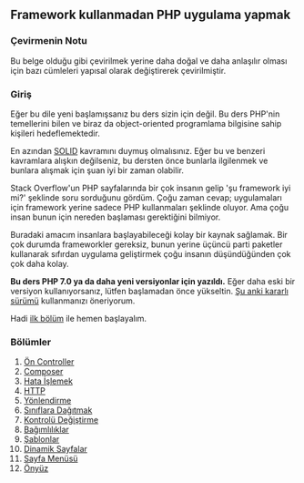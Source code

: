 ## Framework kullanmadan PHP uygulama yapmak

### Çevirmenin Notu
Bu belge olduğu gibi çevirilmek yerine daha doğal ve daha anlaşılır olması için bazı cümleleri yapısal olarak değiştirerek çevirilmiştir.

### Giriş

Eğer bu dile yeni başlamışsanız bu ders sizin için değil. Bu ders PHP'nin temellerini bilen ve biraz da object-oriented programlama bilgisine sahip kişileri hedeflemektedir.

En azından [SOLID](http://en.wikipedia.org/wiki/SOLID_%28object-oriented_design%29) kavramını duymuş olmalısınız. Eğer bu ve benzeri kavramlara alışkın değilseniz, bu dersten önce bunlarla ilgilenmek ve bunlara alışmak için şuan iyi bir zaman olabilir.

Stack Overflow'un PHP sayfalarında bir çok insanın gelip 'şu framework iyi mi?' şeklinde soru sorduğunu gördüm. Çoğu zaman cevap; uygulamaları için framework yerine sadece PHP kullanmaları şeklinde oluyor. Ama çoğu insan bunun için nereden başlaması gerektiğini bilmiyor.

Buradaki amacım insanlara başlayabileceği kolay bir kaynak sağlamak. Bir çok durumda frameworkler gereksiz, bunun yerine üçüncü parti paketler kullanarak sıfırdan uygulama geliştirmek çoğu insanın düşündüğünden çok çok daha kolay.

**Bu ders PHP 7.0 ya da daha yeni versiyonlar için yazıldı.** Eğer daha eski bir versiyon kullanıyorsanız, lütfen başlamadan önce yükseltin. [Şu anki kararlı sürümü](http://php.net/downloads.php) kullanmanızı öneriyorum.

Hadi [ilk bölüm](01-front-controller.md) ile hemen başlayalım.

### Bölümler

1. [Ön Controller](01-front-controller.md)
2. [Composer](02-composer.md)
3. [Hata İşlemek](03-error-handler.md)
4. [HTTP](04-http.md)
5. [Yönlendirme](05-router.md)
6. [Sınıflara Dağıtmak](06-dispatching-to-a-class.md)
7. [Kontrolü Değiştirme](07-inversion-of-control.md)
8. [Bağımlılıklar](08-dependency-injector.md)
9. [Şablonlar](09-templating.md)
10. [Dinamik Sayfalar](10-dynamic-pages.md)
11. [Sayfa Menüsü](11-page-menu.md)
12. [Önyüz](12-frontend.md)
